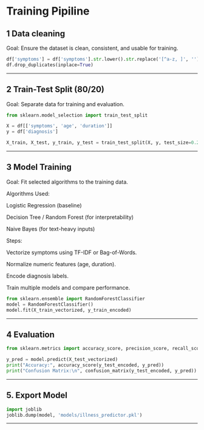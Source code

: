 # Training Pipiline

## 1 Data cleaning  

 Goal: Ensure the dataset is clean, consistent, and usable for training.
```python  
df['symptoms'] = df['symptoms'].str.lower().str.replace('[^a-z, ]', '')
df.drop_duplicates(inplace=True)
```

---

## 2 Train-Test Split (80/20)

 Goal: Separate data for training and evaluation.
```python  
from sklearn.model_selection import train_test_split

X = df[['symptoms', 'age', 'duration']]
y = df['diagnosis']

X_train, X_test, y_train, y_test = train_test_split(X, y, test_size=0.2, stratify=y)
```
---

## 3 Model Training
 
Goal: Fit selected algorithms to the training data.

Algorithms Used:

Logistic Regression (baseline)

Decision Tree / Random Forest (for interpretability)

Naive Bayes (for text-heavy inputs)

Steps:

Vectorize symptoms using TF-IDF or Bag-of-Words.

Normalize numeric features (age, duration).

Encode diagnosis labels.

Train multiple models and compare performance.
```python 
from sklearn.ensemble import RandomForestClassifier
model = RandomForestClassifier()
model.fit(X_train_vectorized, y_train_encoded)
```
---
## 4 Evaluation
```python 
from sklearn.metrics import accuracy_score, precision_score, recall_score, confusion_matrix

y_pred = model.predict(X_test_vectorized)
print("Accuracy:", accuracy_score(y_test_encoded, y_pred))
print("Confusion Matrix:\n", confusion_matrix(y_test_encoded, y_pred))
```
---

## 5. Export Model
```python 
import joblib
joblib.dump(model, 'models/illness_predictor.pkl')
```

---
